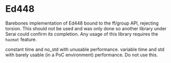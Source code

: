# Ed448

Barebones implementation of Ed448 bound to the ff/group API, rejecting torsion.
This should not be used and was only done so another library under Serai could
confirm its completion. Any usage of this library requires the `hazmat` feature.

constant time and no_std with unusable performance. variable time and std with
barely usable (in a PoC environment) performance. Do not use this.
